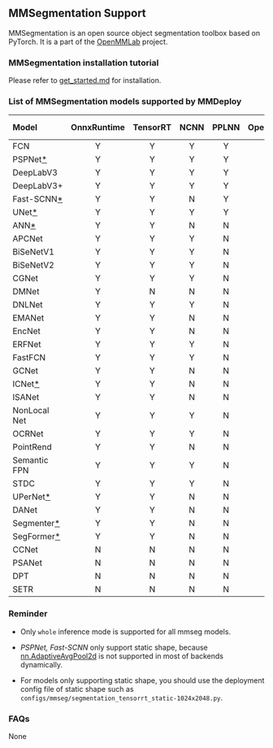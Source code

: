 ## MMSegmentation Support

MMSegmentation is an open source object segmentation toolbox based on PyTorch. It is a part of the [OpenMMLab](https://openmmlab.com/) project.

### MMSegmentation installation tutorial

Please refer to [get_started.md](https://github.com/open-mmlab/mmsegmentation/blob/master/docs/en/get_started.md#installation) for installation.

### List of MMSegmentation models supported by MMDeploy

| Model                       | OnnxRuntime | TensorRT | NCNN | PPLNN | OpenVino |                                       Model config                                       |
|:----------------------------|:-----------:|:--------:|:----:|:-----:|:--------:|:----------------------------------------------------------------------------------------:|
| FCN                         |      Y      |    Y     |  Y   |   Y   |    Y     |      [config](https://github.com/open-mmlab/mmsegmentation/tree/master/configs/fcn)      |
| PSPNet[*](#static_shape)    |      Y      |    Y     |  Y   |   Y   |    Y     |    [config](https://github.com/open-mmlab/mmsegmentation/tree/master/configs/pspnet)     |
| DeepLabV3                   |      Y      |    Y     |  Y   |   Y   |    Y     |   [config](https://github.com/open-mmlab/mmsegmentation/tree/master/configs/deeplabv3)   |
| DeepLabV3+                  |      Y      |    Y     |  Y   |   Y   |    Y     | [config](https://github.com/open-mmlab/mmsegmentation/tree/master/configs/deeplabv3plus) |
| Fast-SCNN[*](#static_shape) |      Y      |    Y     |  N   |   Y   |    Y     |   [config](https://github.com/open-mmlab/mmsegmentation/tree/master/configs/fastscnn)    |
| UNet[*](#static_shape)      |      Y      |    Y     |  Y   |   Y   |    Y     |     [config](https://github.com/open-mmlab/mmsegmentation/tree/master/configs/unet)      |
| ANN[*](#static_shape)       |      Y      |    Y     |  N   |   N   |    N     |      [config](https://github.com/open-mmlab/mmsegmentation/tree/master/configs/ann)      |
| APCNet                      |      Y      |    Y     |  Y   |   N   |    N     |    [config](https://github.com/open-mmlab/mmsegmentation/tree/master/configs/apcnet)     |
| BiSeNetV1                   |      Y      |    Y     |  Y   |   N   |    Y     |   [config](https://github.com/open-mmlab/mmsegmentation/tree/master/configs/bisenetv1)   |
| BiSeNetV2                   |      Y      |    Y     |  Y   |   N   |    Y     |   [config](https://github.com/open-mmlab/mmsegmentation/tree/master/configs/bisenetv2)   |
| CGNet                       |      Y      |    Y     |  Y   |   N   |    Y     |     [config](https://github.com/open-mmlab/mmsegmentation/tree/master/configs/cgnet)     |
| DMNet                       |      Y      |    N     |  N   |   N   |    N     |     [config](https://github.com/open-mmlab/mmsegmentation/tree/master/configs/dmnet)     |
| DNLNet                      |      Y      |    Y     |  Y   |   N   |    Y     |    [config](https://github.com/open-mmlab/mmsegmentation/tree/master/configs/dnlnet)     |
| EMANet                      |      Y      |    Y     |  N   |   N   |    Y     |    [config](https://github.com/open-mmlab/mmsegmentation/tree/master/configs/emanet)     |
| EncNet                      |      Y      |    Y     |  N   |   N   |    Y     |    [config](https://github.com/open-mmlab/mmsegmentation/tree/master/configs/encnet)     |
| ERFNet                      |      Y      |    Y     |  Y   |   N   |    Y     |    [config](https://github.com/open-mmlab/mmsegmentation/tree/master/configs/erfnet)     |
| FastFCN                     |      Y      |    Y     |  Y   |   N   |    Y     |    [config](https://github.com/open-mmlab/mmsegmentation/tree/master/configs/fastfcn)    |
| GCNet                       |      Y      |    Y     |  N   |   N   |    N     |     [config](https://github.com/open-mmlab/mmsegmentation/tree/master/configs/gcnet)     |
| ICNet[*](#static_shape)     |      Y      |    Y     |  N   |   N   |    Y     |     [config](https://github.com/open-mmlab/mmsegmentation/tree/master/configs/icnet)     |
| ISANet                      |      Y      |    Y     |  N   |   N   |    Y     |    [config](https://github.com/open-mmlab/mmsegmentation/tree/master/configs/isanet)     |
| NonLocal Net                |      Y      |    Y     |  Y   |   N   |    Y     | [config](https://github.com/open-mmlab/mmsegmentation/tree/master/configs/nonlocal_net)  |
| OCRNet                      |      Y      |    Y     |  Y   |   N   |    Y     |    [config](https://github.com/open-mmlab/mmsegmentation/tree/master/configs/ocrnet)     |
| PointRend                   |      Y      |    Y     |  N   |   N   |    Y     |  [config](https://github.com/open-mmlab/mmsegmentation/tree/master/configs/point_rend)   |
| Semantic FPN                |      Y      |    Y     |  Y   |   N   |    Y     |    [config](https://github.com/open-mmlab/mmsegmentation/tree/master/configs/sem_fpn)    |
| STDC                        |      Y      |    Y     |  Y   |   N   |    Y     |     [config](https://github.com/open-mmlab/mmsegmentation/tree/master/configs/stdc)      |
| UPerNet[*](#static_shape)   |      Y      |    Y     |  N   |   N   |    N     |    [config](https://github.com/open-mmlab/mmsegmentation/tree/master/configs/upernet)    |
| DANet                       |      Y      |    Y     |  N   |   N   |    N     |     [config](https://github.com/open-mmlab/mmsegmentation/tree/master/configs/danet)     |
| Segmenter[*](#static_shape) |      Y      |    Y     |  N   |   N   |    N     |   [config](https://github.com/open-mmlab/mmsegmentation/tree/master/configs/segmenter)   |
| SegFormer[*](#static_shape) |      Y      |    Y     |  N   |   N   |    N     |   [config](https://github.com/open-mmlab/mmsegmentation/tree/master/configs/segformer)   |
| CCNet                       |      N      |    N     |  N   |   N   |    N     |     [config](https://github.com/open-mmlab/mmsegmentation/tree/master/configs/ccnet)     |
| PSANet                      |      N      |    N     |  N   |   N   |    N     |    [config](https://github.com/open-mmlab/mmsegmentation/tree/master/configs/psanet)     |
| DPT                         |      N      |    N     |  N   |   N   |    N     |      [config](https://github.com/open-mmlab/mmsegmentation/tree/master/configs/dpt)      |
| SETR                        |      N      |    N     |  N   |   N   |    N     |     [config](https://github.com/open-mmlab/mmsegmentation/tree/master/configs/setr)      |

### Reminder

- Only `whole` inference mode is supported for all mmseg models.

- <i id="static_shape">PSPNet, Fast-SCNN</i> only support static shape, because [nn.AdaptiveAvgPool2d](https://github.com/open-mmlab/mmsegmentation/blob/97f9670c5a4a2a3b4cfb411bcc26db16b23745f7/mmseg/models/decode_heads/psp_head.py#L38) is not supported in most of backends dynamically.

- For models only supporting static shape, you should use the deployment config file of static shape such as `configs/mmseg/segmentation_tensorrt_static-1024x2048.py`.

### FAQs

None
